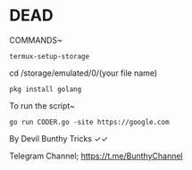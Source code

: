 # DEAD
COMMANDS~
```
termux-setup-storage
```
cd /storage/emulated/0/(your file name)
```
pkg install golang
```
To run the script~
```
go run CODER.go -site https://google.com
```
By Devil Bunthy Tricks ✓✓

Telegram Channel;
https://t.me/BunthyChannel

